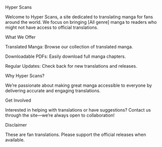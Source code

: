 Hyper Scans

Welcome to Hyper Scans, a site dedicated to translating manga for fans around the world. We focus on bringing [All genre] manga to readers who might not have access to official translations.

What We Offer

Translated Manga: Browse our collection of translated manga.

Downloadable PDFs: Easily download full manga chapters.

Regular Updates: Check back for new translations and releases.


Why Hyper Scans?

We’re passionate about making great manga accessible to everyone by delivering accurate and engaging translations.

Get Involved

Interested in helping with translations or have suggestions? Contact us through the site—we’re always open to collaboration!

Disclaimer

These are fan translations. Please support the official releases when available.

